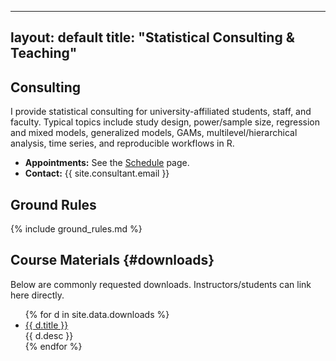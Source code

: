 
---
layout: default
title: "Statistical Consulting & Teaching"
---

## Consulting

I provide statistical consulting for university-affiliated students, staff, and faculty. Typical topics include study design, power/sample size, regression and mixed models, generalized models, GAMs, multilevel/hierarchical analysis, time series, and reproducible workflows in R.

- **Appointments:** See the [Schedule](./schedule) page.
- **Contact:** {{ site.consultant.email }}

## Ground Rules
{% include ground_rules.md %}

## Course Materials {#downloads}
Below are commonly requested downloads. Instructors/students can link here directly.

<ul class="download-list">
{% for d in site.data.downloads %}
  <li class="download-item">
    <a class="download-link" href="{{ d.file | relative_url }}">{{ d.title }}</a>
    <div class="download-desc">{{ d.desc }}</div>
  </li>
{% endfor %}
</ul>
